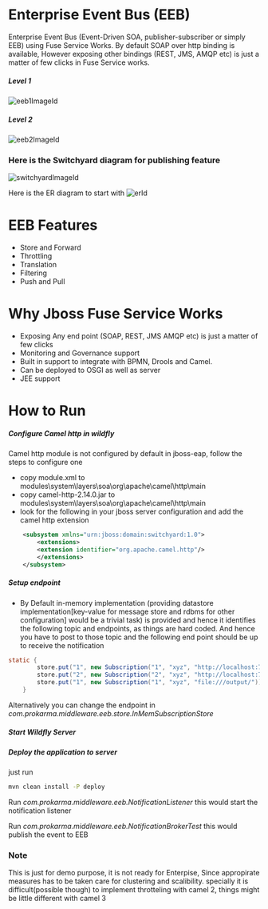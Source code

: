 # Enterprise Event Bus (EEB)
Enterprise Event Bus (Event-Driven SOA, publisher-subscriber or simply EEB) using Fuse Service Works. By default SOAP over http binding is available, However exposing other bindings (REST, JMS, AMQP etc) is just a matter of few clicks in Fuse Service works.
##### Level 1
![eeb1ImageId]
##### Level 2
![eeb2ImageId]
### Here is the Switchyard diagram for publishing feature
![switchyardImageId]

Here is the ER diagram to start with
![erId]
# EEB Features
* Store and Forward
* Throttling
* Translation
* Filtering
* Push and Pull


# Why Jboss Fuse Service Works
* Exposing Any end point (SOAP, REST, JMS AMQP etc) is just a matter of few clicks
* Monitoring and Governance support
* Built in support to integrate with BPMN, Drools and Camel.
* Can be deployed to OSGI as well as server
* JEE support

# How to Run
##### Configure Camel http in wildfly
Camel http module is not configured by default in jboss-eap, follow the steps to configure one
* copy module.xml to modules\system\layers\soa\org\apache\camel\http\main
* copy camel-http-2.14.0.jar to modules\system\layers\soa\org\apache\camel\http\main
* look for the following in your jboss server configuration and add the camel http extension 

```xml
	<subsystem xmlns="urn:jboss:domain:switchyard:1.0">
		<extensions>
		<extension identifier="org.apache.camel.http"/>
		</extensions>
	</subsystem>
```
##### Setup endpoint
* By Default in-memory implementation (providing datastore implementation[key-value for message store and rdbms for other configuration] would be a trivial task) is provided and hence it identifies the following topic and endpoints, as things are hard coded. And hence you have to post to those topic and the following end point should be up to receive the notification

```java
static {
		store.put("1", new Subscription("1", "xyz", "http://localhost:7077/notification"));
		store.put("2", new Subscription("2", "xyz", "http://localhost:7077/notification"));
		store.put("1", new Subscription("1", "xyz", "file:///output/"));
	}
```
Alternatively you can change the endpoint in _com.prokarma.middleware.eeb.store.InMemSubscriptionStore_
##### Start Wildfly Server

##### Deploy the application to server
just run 
```bash
mvn clean install -P deploy
```
Run _com.prokarma.middleware.eeb.NotificationListener_ this would start the notification listener

Run _com.prokarma.middleware.eeb.NotificationBrokerTest_ this would publish the event to EEB

### Note
This is just for demo purpose, it is not ready for Enterpise, Since appropirate measures has to be taken care for clustering and scalibility. specially it is difficult(possible though) to implement throtteling with camel 2, things might be little different with camel 3


[eeb1ImageId]: http://s15.postimg.org/n4tdptvi3/eeb_level1.png  "EEB Level 1 Diagram"
[eeb2ImageId]: http://s24.postimg.org/tkl5wn11x/eeb_level2.png  "EEB Level 2 Diagram"
[switchyardImageId]: http://s9.postimg.org/o8gmo9b5b/switchyard.png  "Switchyard Component Diagram"
[erId]: http://s22.postimg.org/gwtdfhqkh/eeb_er.png  "Enterprise Event Bus Entity Relation"

